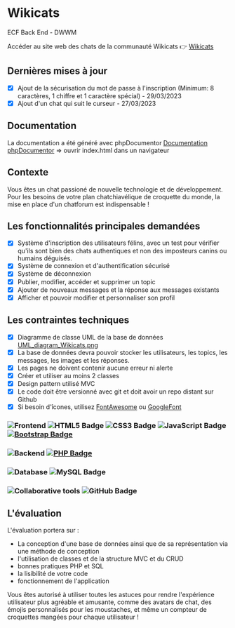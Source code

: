 # Wikicats
ECF Back End - DWWM

Accéder au site web des chats de la communauté Wikicats
👉 [Wikicats](http://wikicats.web-agency.go.yo.fr/index.php)

## Dernières mises à jour
- [x] Ajout de la sécurisation du mot de passe à l'inscription (Minimum: 8 caractères, 1 chiffre et 1 caractère spécial) - 29/03/2023
- [x] Ajout d'un chat qui suit le curseur - 27/03/2023

## Documentation
La documentation a été généré avec phpDocumentor [Documentation phpDocumentor](./doc) => ouvrir index.html dans un navigateur

## Contexte
Vous êtes un chat passioné de nouvelle technologie et de développement. Pour les besoins de votre plan chatchiavélique de croquette du monde, la mise en place d'un chatforum est indispensable ! 

## Les fonctionnalités principales demandées
- [x] Système d'inscription des utilisateurs félins, avec un test pour vérifier qu'ils sont bien des chats authentiques et non des imposteurs canins ou humains déguisés.
- [x] Système de connexion et d'authentification sécurisé
- [x] Système de déconnexion
- [x] Publier, modifier, accéder et supprimer un topic
- [x] Ajouter de nouveaux messages et la réponse aux messages existants
- [x] Afficher et pouvoir modifier et personnaliser son profil

## Les contraintes techniques

- [x] Diagramme de classe UML de la base de données [UML_diagram_Wikicats.png](./database/UML_diagram_Wikicats.png)
- [x] La base de données devra pouvoir stocker les utilisateurs, les topics, les messages, les images et les réponses. 
- [x] Les pages ne doivent contenir aucune erreur ni alerte
- [x] Créer et utiliser au moins 2 classes
- [x] Design pattern utilisé MVC
- [x] Le code doit être versionné avec git et doit avoir un repo distant sur Github
- [x] Si besoin d'îcones, utilisez [FontAwesome](https://fontawesome.com/icons) ou [GoogleFont](https://fonts.google.com/icons)

### ![Frontend](https://img.shields.io/badge/-Frontend-%23555555?style=flat-square) ![HTML5 Badge](https://img.shields.io/badge/HTML5-E34F26?logo=html5&logoColor=fff&style=flat-square) ![CSS3 Badge](https://img.shields.io/badge/CSS3-1572B6?logo=css3&logoColor=fff&style=flat-square) ![JavaScript Badge](https://img.shields.io/badge/JavaScript-F7DF1E?logo=javascript&logoColor=000&style=flat-square) [![Bootstrap Badge](https://img.shields.io/badge/Bootstrap-7952B3?logo=bootstrap&logoColor=fff&style=flat-square)](https://getbootstrap.com/)

### ![Backend](https://img.shields.io/badge/-Backend-%23555555?style=flat-square) [![PHP Badge](https://img.shields.io/badge/PHP-777BB4?logo=php&logoColor=fff&style=flat-square)](https://www.php.net/)

### ![Database](https://img.shields.io/badge/-Database-%23555555?style=flat-square) ![MySQL Badge](https://img.shields.io/badge/MySQL-4479A1?logo=mysql&logoColor=fff&style=flat-square)

### ![Collaborative tools](https://img.shields.io/badge/-Collaborative%20Tools-%23555555?style=flat-square) ![GitHub Badge](https://img.shields.io/badge/GitHub-181717?logo=github&logoColor=fff&style=flat-square)

## L'évaluation

L'évaluation portera sur :
  - La conception d'une base de données ainsi que de sa représentation via une méthode de conception
  - l'utilisation de classes et de la structure MVC et du CRUD
  - bonnes pratiques PHP et SQL
  - la lisibilité de votre code 
  - fonctionnement de l'application

Vous êtes autorisé à utiliser toutes les astuces pour rendre l'expérience utilisateur plus agréable et amusante, comme des avatars de chat, des émojis personnalisés pour les moustaches, et même un compteur de croquettes mangées pour chaque utilisateur !




